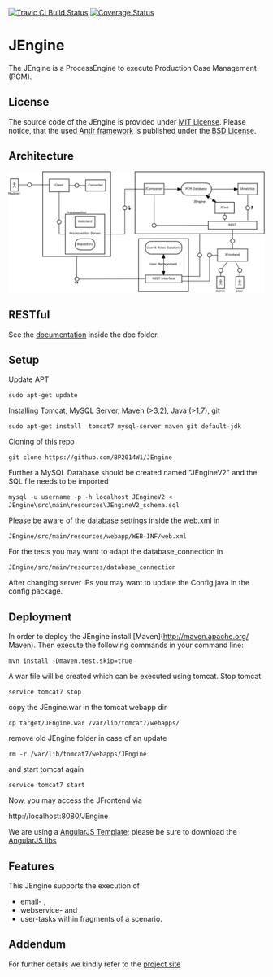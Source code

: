 [![Travic CI Build Status](https://travis-ci.org/BP2014W1/JEngine.svg?branch=dev)](https://travis-ci.org/BP2014W1/JEngine)
[![Coverage Status](https://coveralls.io/repos/BP2014W1/JEngine/badge.svg?branch=dev)](https://coveralls.io/r/BP2014W1/JEngine?branch=dev)


# JEngine

The JEngine is a ProcessEngine to execute Production Case Management (PCM).

## License

The source code of the JEngine is provided under [MIT License](license.md).
Please notice, that the used [Antlr framework](https://github.com/antlr/antlr4) is published under the [BSD License](https://github.com/antlr/antlr4/blob/master/LICENSE.txt).

## Architecture

![alt Architecture](https://raw.githubusercontent.com/BP2014W1/JEngine/dev/docu/general/img/fmc-architecture-v2_4.png)

## RESTful

See the [documentation](https://github.com/BP2014W1/JEngine/raw/dev/docu/rest/JEngine_REST_Specs.pdf) inside the doc folder.

## Setup

Update APT 

    sudo apt-get update

Installing Tomcat, MySQL Server, Maven (>3,2), Java (>1,7), git

    sudo apt-get install  tomcat7 mysql-server maven git default-jdk 

Cloning of this repo

    git clone https://github.com/BP2014W1/JEngine

Further a MySQL Database should be created named "JEngineV2" and the SQL file needs to be imported

    mysql -u username -p -h localhost JEngineV2 < JEngine\src\main\resources\JEngineV2_schema.sql

Please be aware of the database settings inside the web.xml in

    JEngine/src/main/resources/webapp/WEB-INF/web.xml

For the tests you may want to adapt the database_connection in

    JEngine/src/main/resources/database_connection

After changing server IPs you may want to update the Config.java in the config package.

## Deployment

In order to deploy the JEngine install [Maven](http://maven.apache.org/ Maven).
Then execute the following commands in your command line:

    mvn install -Dmaven.test.skip=true

A war file will be created which can be executed using tomcat. Stop tomcat

    service tomcat7 stop

copy the JEngine.war in the tomcat webapp dir

    cp target/JEngine.war /var/lib/tomcat7/webapps/

remove old JEngine folder in case of an update

    rm -r /var/lib/tomcat7/webapps/JEngine

and start tomcat again

    service tomcat7 start

Now, you may access the JFrontend via

   http://localhost:8080/JEngine

We are using a [AngularJS Template](https://wrapbootstrap.com/theme/homer-responsive-admin-theme-WB055J451); please be sure to download the [AngularJS libs](https://docs.angularjs.org/misc/downloading)
   
## Features

This JEngine supports the execution of
* email- ,
* webservice- and
* user-tasks
within fragments of a scenario.

## Addendum

For further details we kindly refer to the [project site](https://bpt.hpi.uni-potsdam.de/Public/JEngineDoc)
